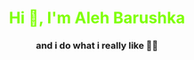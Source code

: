 <h1 style="color:chartreuse;" align="center">Hi 👋, I'm Aleh Barushka</h1>
<h3 align="center">and i do what i really like 👨‍💻</h3>
